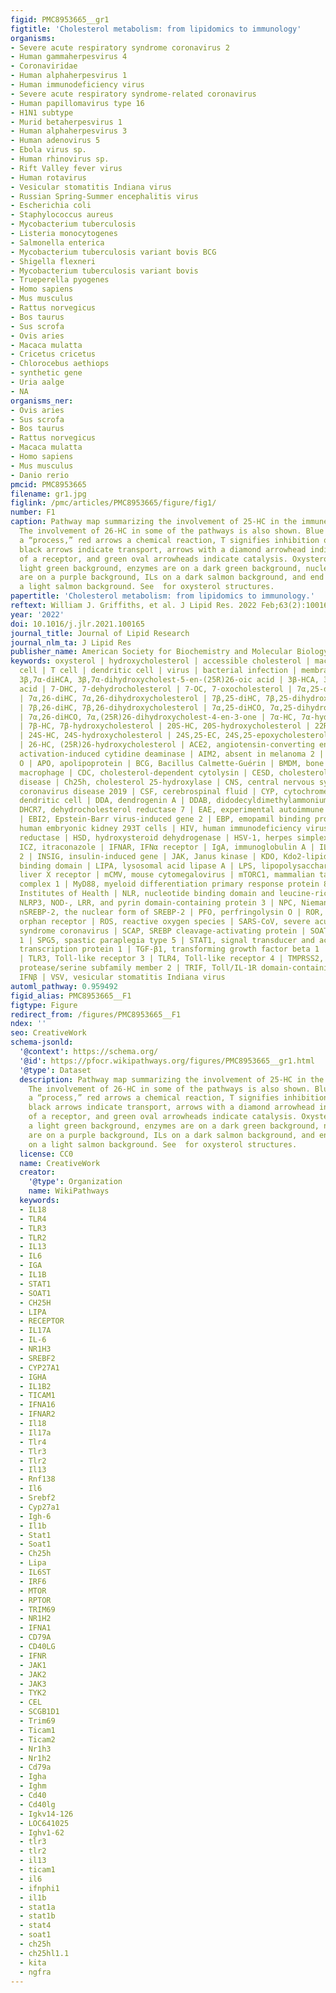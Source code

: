 ```yaml
---
figid: PMC8953665__gr1
figtitle: 'Cholesterol metabolism: from lipidomics to immunology'
organisms:
- Severe acute respiratory syndrome coronavirus 2
- Human gammaherpesvirus 4
- Coronaviridae
- Human alphaherpesvirus 1
- Human immunodeficiency virus
- Severe acute respiratory syndrome-related coronavirus
- Human papillomavirus type 16
- H1N1 subtype
- Murid betaherpesvirus 1
- Human alphaherpesvirus 3
- Human adenovirus 5
- Ebola virus sp.
- Human rhinovirus sp.
- Rift Valley fever virus
- Human rotavirus
- Vesicular stomatitis Indiana virus
- Russian Spring-Summer encephalitis virus
- Escherichia coli
- Staphylococcus aureus
- Mycobacterium tuberculosis
- Listeria monocytogenes
- Salmonella enterica
- Mycobacterium tuberculosis variant bovis BCG
- Shigella flexneri
- Mycobacterium tuberculosis variant bovis
- Trueperella pyogenes
- Homo sapiens
- Mus musculus
- Rattus norvegicus
- Bos taurus
- Sus scrofa
- Ovis aries
- Macaca mulatta
- Cricetus cricetus
- Chlorocebus aethiops
- synthetic gene
- Uria aalge
- NA
organisms_ner:
- Ovis aries
- Sus scrofa
- Bos taurus
- Rattus norvegicus
- Macaca mulatta
- Homo sapiens
- Mus musculus
- Danio rerio
pmcid: PMC8953665
filename: gr1.jpg
figlink: /pmc/articles/PMC8953665/figure/fig1/
number: F1
caption: Pathway map summarizing the involvement of 25-HC in the immune response.
  The involvement of 26-HC in some of the pathways is also shown. Blue arrows signify
  a “process,” red arrows a chemical reaction, Τ signifies inhibition of a process,
  black arrows indicate transport, arrows with a diamond arrowhead indicate activation
  of a receptor, and green oval arrowheads indicate catalysis. Oxysterols are on a
  light green background, enzymes are on a dark green background, nuclear receptors
  are on a purple background, ILs on a dark salmon background, and end processes on
  a light salmon background. See  for oxysterol structures.
papertitle: 'Cholesterol metabolism: from lipidomics to immunology.'
reftext: William J. Griffiths, et al. J Lipid Res. 2022 Feb;63(2):100165.
year: '2022'
doi: 10.1016/j.jlr.2021.100165
journal_title: Journal of Lipid Research
journal_nlm_ta: J Lipid Res
publisher_name: American Society for Biochemistry and Molecular Biology
keywords: oxysterol | hydroxycholesterol | accessible cholesterol | macrophage | B
  cell | T cell | dendritic cell | virus | bacterial infection | membrane fusion |
  3β,7α-diHCA, 3β,7α-dihydroxycholest-5-en-(25R)26-oic acid | 3β-HCA, 3β-hydroxycholest-5-en-(25R)26-oic
  acid | 7-DHC, 7-dehydrocholesterol | 7-OC, 7-oxocholesterol | 7α,25-diHC, 7α,25-dihydroxycholesterol
  | 7α,26-diHC, 7α,26-dihydroxycholesterol | 7β,25-diHC, 7β,25-dihydroxycholesterol
  | 7β,26-diHC, 7β,26-dihydroxycholesterol | 7α,25-diHCO, 7α,25-dihydroxycholest-4-en-3-one
  | 7α,26-diHCO, 7α,(25R)26-dihydroxycholest-4-en-3-one | 7α-HC, 7α-hydroxycholesterol
  | 7β-HC, 7β-hydroxycholesterol | 20S-HC, 20S-hydroxycholesterol | 22R-HC, 22R-hydroxycholesterol
  | 24S-HC, 24S-hydroxycholesterol | 24S,25-EC, 24S,25-epoxycholesterol | 25-HC, 25-hydroxycholesterol
  | 26-HC, (25R)26-hydroxycholesterol | ACE2, angiotensin-converting enzyme 2 | AID,
  activation-induced cytidine deaminase | AIM2, absent in melanoma 2 | ALO, anthrolysin
  O | APO, apolipoprotein | BCG, Bacillus Calmette-Guérin | BMDM, bone marrow-derived
  macrophage | CDC, cholesterol-dependent cytolysin | CESD, cholesterol ester storage
  disease | Ch25h, cholesterol 25-hydroxylase | CNS, central nervous system | COVID-19,
  coronavirus disease 2019 | CSF, cerebrospinal fluid | CYP, cytochrome P450 | DC,
  dendritic cell | DDA, dendrogenin A | DDAB, didodecyldimethylammonium bromide |
  DHCR7, dehydrocholesterol reductase 7 | EAE, experimental autoimmune encephalitis
  | EBI2, Epstein-Barr virus-induced gene 2 | EBP, emopamil binding protein | HEK293T,
  human embryonic kidney 293T cells | HIV, human immunodeficiency virus | HMGCR, HMG-CoA
  reductase | HSD, hydroxysteroid dehydrogenase | HSV-1, herpes simplex virus 1 |
  ICZ, itraconazole | IFNAR, IFNα receptor | IgA, immunoglobulin A | IL-2, interleukin
  2 | INSIG, insulin-induced gene | JAK, Janus kinase | KDO, Kdo2-lipid A | LBD, ligand
  binding domain | LIPA, lysosomal acid lipase A | LPS, lipopolysaccharide | LXR,
  liver X receptor | mCMV, mouse cytomegalovirus | mTORC1, mammalian target of rapamycin
  complex 1 | MyD88, myeloid differentiation primary response protein 88 | NIH, National
  Institutes of Health | NLR, nucleotide binding domain and leucine-rich repeat |
  NLRP3, NOD-, LRR, and pyrin domain-containing protein 3 | NPC, Niemann-Pick C |
  nSREBP-2, the nuclear form of SREBP-2 | PFO, perfringolysin O | ROR, retinoic acid-related
  orphan receptor | ROS, reactive oxygen species | SARS-CoV, severe acute respiratory
  syndrome coronavirus | SCAP, SREBP cleavage-activating protein | SOAT1, sterol O-acyltransferase
  1 | SPG5, spastic paraplegia type 5 | STAT1, signal transducer and activator of
  transcription protein 1 | TGF-β1, transforming growth factor beta 1 | Th, T helper
  | TLR3, Toll-like receptor 3 | TLR4, Toll-like receptor 4 | TMPRSS2, transmembrane
  protease/serine subfamily member 2 | TRIF, Toll/IL-1R domain-containing adaptor-inducing
  IFNβ | VSV, vesicular stomatitis Indiana virus
automl_pathway: 0.959492
figid_alias: PMC8953665__F1
figtype: Figure
redirect_from: /figures/PMC8953665__F1
ndex: ''
seo: CreativeWork
schema-jsonld:
  '@context': https://schema.org/
  '@id': https://pfocr.wikipathways.org/figures/PMC8953665__gr1.html
  '@type': Dataset
  description: Pathway map summarizing the involvement of 25-HC in the immune response.
    The involvement of 26-HC in some of the pathways is also shown. Blue arrows signify
    a “process,” red arrows a chemical reaction, Τ signifies inhibition of a process,
    black arrows indicate transport, arrows with a diamond arrowhead indicate activation
    of a receptor, and green oval arrowheads indicate catalysis. Oxysterols are on
    a light green background, enzymes are on a dark green background, nuclear receptors
    are on a purple background, ILs on a dark salmon background, and end processes
    on a light salmon background. See  for oxysterol structures.
  license: CC0
  name: CreativeWork
  creator:
    '@type': Organization
    name: WikiPathways
  keywords:
  - IL18
  - TLR4
  - TLR3
  - TLR2
  - IL13
  - IL6
  - IGA
  - IL1B
  - STAT1
  - SOAT1
  - CH25H
  - LIPA
  - RECEPTOR
  - IL17A
  - IL-6
  - NR1H3
  - SREBF2
  - CYP27A1
  - IGHA
  - IL1B2
  - TICAM1
  - IFNA16
  - IFNAR2
  - Il18
  - Il17a
  - Tlr4
  - Tlr3
  - Tlr2
  - Il13
  - Rnf138
  - Il6
  - Srebf2
  - Cyp27a1
  - Igh-6
  - Il1b
  - Stat1
  - Soat1
  - Ch25h
  - Lipa
  - IL6ST
  - IRF6
  - MTOR
  - RPTOR
  - TRIM69
  - NR1H2
  - IFNA1
  - CD79A
  - CD40LG
  - IFNR
  - JAK1
  - JAK2
  - JAK3
  - TYK2
  - CEL
  - SCGB1D1
  - Trim69
  - Ticam1
  - Ticam2
  - Nr1h3
  - Nr1h2
  - Cd79a
  - Igha
  - Ighm
  - Cd40
  - Cd40lg
  - Igkv14-126
  - LOC641025
  - Ighv1-62
  - tlr3
  - tlr2
  - il13
  - ticam1
  - il6
  - ifnphi1
  - il1b
  - stat1a
  - stat1b
  - stat4
  - soat1
  - ch25h
  - ch25hl1.1
  - kita
  - ngfra
---
```


